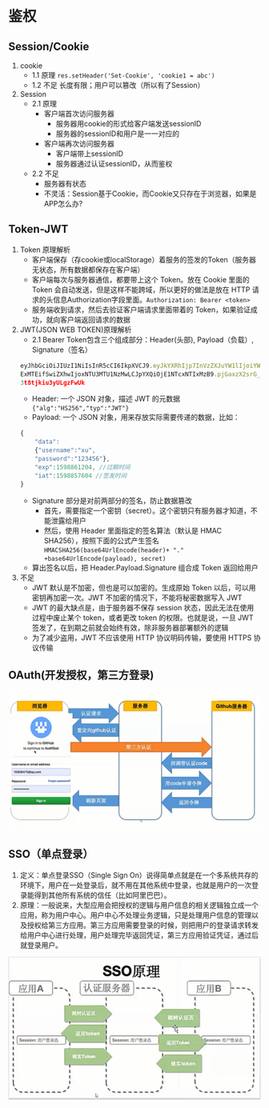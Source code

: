 # 鉴权
## Session/Cookie
1. cookie
    - 1.1 原理 `res.setHeader('Set-Cookie', 'cookie1 = abc')`
    - 1.2 不足 长度有限；用户可以篡改（所以有了Session）
2. Session
    - 2.1 原理
        - 客户端首次访问服务器
            - 服务器用cookie的形式给客户端发送sessionID
            - 服务器的sessionID和用户是一一对应的
        - 客户端再次访问服务器
            - 客户端带上sessionID
            - 服务器通过认证sessionID，从而鉴权
    - 2.2 不足
        - 服务器有状态
        - 不灵活：Session基于Cookie，而Cookie又只存在于浏览器，如果是APP怎么办? 
## Token-JWT
1. Token 原理解析
    - 客户端保存（存cookie或localStorage）着服务的签发的Token（服务器无状态，所有数据都保存在客户端）
    - 客户端每次与服务器通信，都要带上这个 Token。放在 Cookie 里面的 Token 会自动发送，但是这样不能跨域，所以更好的做法是放在 HTTP 请求的头信息Authorization字段里面。`Authorization: Bearer <token>`
    - 服务端收到请求，然后去验证客户端请求⾥⾯带着的 Token，如果验证成功，就向客户端返回请求的数据
2. JWT(JSON WEB TOKEN)原理解析
    - 2.1 Bearer Token包含三个组成部分：Header(头部), Payload（负载）, Signature（签名）
    ```javascript
    eyJhbGciOiJIUzI1NiIsInR5cCI6IkpXVCJ9.eyJkYXRhIjp7InVzZXJuYW1lIjoiYWJjIiwicGFzc3dvcmQiOiIxMT
    ExMTEifSwiZXhwIjoxNTU3MTU1NzMwLCJpYXQiOjE1NTcxNTIxMzB9.pjGaxzX2srG_MEZizzmFEy7JM
    3t8tjkiu3yULgzFwUk
    ```
    - Header: 一个 JSON 对象，描述 JWT 的元数据 `{"alg":"HS256","typ":"JWT"}`
    - Payload: 一个 JSON 对象，用来存放实际需要传递的数据，比如：
    ```javascript
    {
        "data":
        {"username":"xu",
        "password":"123456"},
        "exp":1598861204, //过期时间
        "iat":1598857604 //签发时间
    }
    ```
    - Signature 部分是对前两部分的签名，防止数据篡改
        - 首先，需要指定一个密钥（secret）。这个密钥只有服务器才知道，不能泄露给用户
        - 然后，使用 Header 里面指定的签名算法（默认是 HMAC SHA256），按照下面的公式产生签名 `HMACSHA256(base64UrlEncode(header)+ "." +base64UrlEncode(payload), secret)`
    - 算出签名以后，把 Header.Payload.Signature 组合成 Token 返回给用户
3. 不足
    - JWT 默认是不加密，但也是可以加密的。生成原始 Token 以后，可以用密钥再加密一次。JWT 不加密的情况下，不能将秘密数据写入 JWT
    - JWT 的最大缺点是，由于服务器不保存 session 状态，因此无法在使用过程中废止某个 token，或者更改 token 的权限。也就是说，一旦 JWT 签发了，在到期之前就会始终有效，除非服务器部署额外的逻辑
    - 为了减少盗用，JWT 不应该使用 HTTP 协议明码传输，要使用 HTTPS 协议传输
## OAuth(开发授权，第三方登录)

<img src="oauth.png"/>

## SSO（单点登录）
1. 定义：单点登录SSO（Single Sign On）说得简单点就是在一个多系统共存的环境下，用户在一处登录后，就不用在其他系统中登录，也就是用户的一次登录能得到其他所有系统的信任（比如阿里巴巴）。
2. 原理：一般说来，大型应用会把授权的逻辑与用户信息的相关逻辑独立成一个应用，称为用户中心。用户中心不处理业务逻辑，只是处理用户信息的管理以及授权给第三方应用。第三方应用需要登录的时候，则把用户的登录请求转发给用户中心进行处理，用户处理完毕返回凭证，第三方应用验证凭证，通过后就登录用户。
<img src="sso.png"/>
